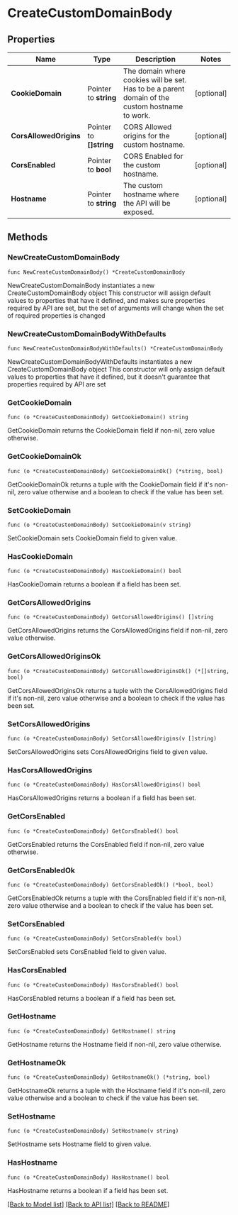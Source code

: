 # CreateCustomDomainBody

## Properties

Name | Type | Description | Notes
------------ | ------------- | ------------- | -------------
**CookieDomain** | Pointer to **string** | The domain where cookies will be set. Has to be a parent domain of the custom hostname to work. | [optional] 
**CorsAllowedOrigins** | Pointer to **[]string** | CORS Allowed origins for the custom hostname. | [optional] 
**CorsEnabled** | Pointer to **bool** | CORS Enabled for the custom hostname. | [optional] 
**Hostname** | Pointer to **string** | The custom hostname where the API will be exposed. | [optional] 

## Methods

### NewCreateCustomDomainBody

`func NewCreateCustomDomainBody() *CreateCustomDomainBody`

NewCreateCustomDomainBody instantiates a new CreateCustomDomainBody object
This constructor will assign default values to properties that have it defined,
and makes sure properties required by API are set, but the set of arguments
will change when the set of required properties is changed

### NewCreateCustomDomainBodyWithDefaults

`func NewCreateCustomDomainBodyWithDefaults() *CreateCustomDomainBody`

NewCreateCustomDomainBodyWithDefaults instantiates a new CreateCustomDomainBody object
This constructor will only assign default values to properties that have it defined,
but it doesn't guarantee that properties required by API are set

### GetCookieDomain

`func (o *CreateCustomDomainBody) GetCookieDomain() string`

GetCookieDomain returns the CookieDomain field if non-nil, zero value otherwise.

### GetCookieDomainOk

`func (o *CreateCustomDomainBody) GetCookieDomainOk() (*string, bool)`

GetCookieDomainOk returns a tuple with the CookieDomain field if it's non-nil, zero value otherwise
and a boolean to check if the value has been set.

### SetCookieDomain

`func (o *CreateCustomDomainBody) SetCookieDomain(v string)`

SetCookieDomain sets CookieDomain field to given value.

### HasCookieDomain

`func (o *CreateCustomDomainBody) HasCookieDomain() bool`

HasCookieDomain returns a boolean if a field has been set.

### GetCorsAllowedOrigins

`func (o *CreateCustomDomainBody) GetCorsAllowedOrigins() []string`

GetCorsAllowedOrigins returns the CorsAllowedOrigins field if non-nil, zero value otherwise.

### GetCorsAllowedOriginsOk

`func (o *CreateCustomDomainBody) GetCorsAllowedOriginsOk() (*[]string, bool)`

GetCorsAllowedOriginsOk returns a tuple with the CorsAllowedOrigins field if it's non-nil, zero value otherwise
and a boolean to check if the value has been set.

### SetCorsAllowedOrigins

`func (o *CreateCustomDomainBody) SetCorsAllowedOrigins(v []string)`

SetCorsAllowedOrigins sets CorsAllowedOrigins field to given value.

### HasCorsAllowedOrigins

`func (o *CreateCustomDomainBody) HasCorsAllowedOrigins() bool`

HasCorsAllowedOrigins returns a boolean if a field has been set.

### GetCorsEnabled

`func (o *CreateCustomDomainBody) GetCorsEnabled() bool`

GetCorsEnabled returns the CorsEnabled field if non-nil, zero value otherwise.

### GetCorsEnabledOk

`func (o *CreateCustomDomainBody) GetCorsEnabledOk() (*bool, bool)`

GetCorsEnabledOk returns a tuple with the CorsEnabled field if it's non-nil, zero value otherwise
and a boolean to check if the value has been set.

### SetCorsEnabled

`func (o *CreateCustomDomainBody) SetCorsEnabled(v bool)`

SetCorsEnabled sets CorsEnabled field to given value.

### HasCorsEnabled

`func (o *CreateCustomDomainBody) HasCorsEnabled() bool`

HasCorsEnabled returns a boolean if a field has been set.

### GetHostname

`func (o *CreateCustomDomainBody) GetHostname() string`

GetHostname returns the Hostname field if non-nil, zero value otherwise.

### GetHostnameOk

`func (o *CreateCustomDomainBody) GetHostnameOk() (*string, bool)`

GetHostnameOk returns a tuple with the Hostname field if it's non-nil, zero value otherwise
and a boolean to check if the value has been set.

### SetHostname

`func (o *CreateCustomDomainBody) SetHostname(v string)`

SetHostname sets Hostname field to given value.

### HasHostname

`func (o *CreateCustomDomainBody) HasHostname() bool`

HasHostname returns a boolean if a field has been set.


[[Back to Model list]](../README.md#documentation-for-models) [[Back to API list]](../README.md#documentation-for-api-endpoints) [[Back to README]](../README.md)


